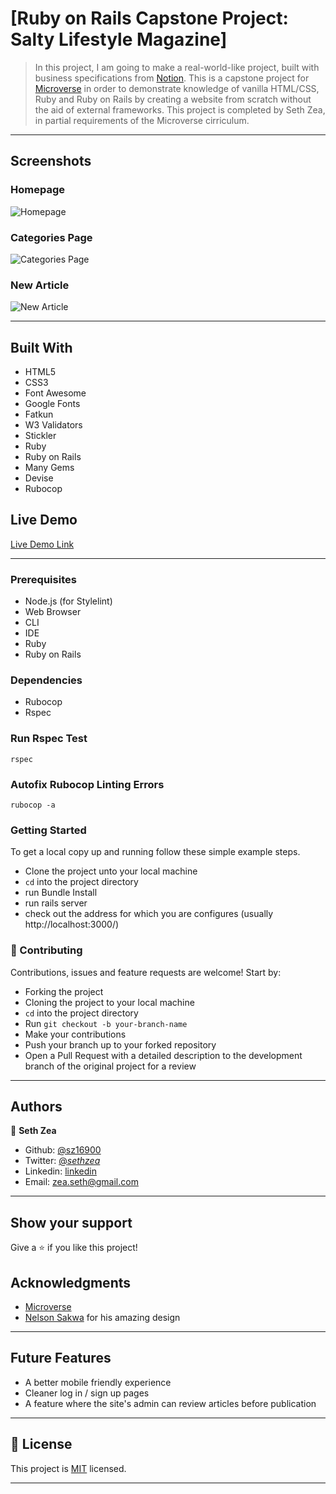 # [Ruby on Rails Capstone Project: Salty Lifestyle Magazine]

> In this project, I am going to make a real-world-like project, built with business specifications from [Notion](https://www.notion.so/Lifestyle-articles-b82a5f10122b4cec924cd5d4a6cf7561). This is a capstone project for [Microverse](https://www.microverse.org/) in order to demonstrate knowledge of vanilla HTML/CSS, Ruby and Ruby on Rails by creating a website from scratch without the aid of external frameworks. This project is completed by Seth Zea, in partial requirements of the Microverse cirriculum. 

---

## Screenshots

### Homepage
![Homepage](https://github.com/sz16900/rails-capstone/blob/development/app/assets/images/homepage.png?raw=true)

### Categories Page
![Categories Page](https://github.com/sz16900/rails-capstone/blob/development/app/assets/images/categories.png?raw=true)

### New Article
![New Article](https://github.com/sz16900/rails-capstone/blob/development/app/assets/images/writearticle.png?raw=true)


---


## Built With

- HTML5
- CSS3
- Font Awesome
- Google Fonts
- Fatkun
- W3 Validators
- Stickler
- Ruby
- Ruby on Rails
- Many Gems
- Devise
- Rubocop

## Live Demo

[Live Demo Link](https://ancient-harbor-95211.herokuapp.com/)

---


### Prerequisites

- Node.js (for Stylelint)
- Web Browser
- CLI
- IDE
- Ruby
- Ruby on Rails

### Dependencies

- Rubocop
- Rspec

### Run Rspec Test

`rspec`

### Autofix Rubocop Linting Errors

`rubocop -a`

### Getting Started

To get a local copy up and running follow these simple example steps.
- Clone the project unto your local machine
- `cd` into the project directory
- run Bundle Install
- run rails server
- check out the address for which you are configures (usually http://localhost:3000/)

### 🤝 Contributing

Contributions, issues and feature requests are welcome! Start by:
* Forking the project
* Cloning the project to your local machine
* `cd` into the project directory
* Run `git checkout -b your-branch-name`
* Make your contributions
* Push your branch up to your forked repository
* Open a Pull Request with a detailed description to the development branch of the original project for a review

---

## Authors

👤 **Seth Zea**

- Github: [@sz16900](https://github.com/sz16900)
- Twitter: [@_sethzea_](https://twitter.com/_sethzea_)
- Linkedin: [linkedin](https://www.linkedin.com/in/seth-zea-9481a8148/)
- Email: zea.seth@gmail.com

---

## Show your support

Give a ⭐️ if you like this project!

## Acknowledgments

- [Microverse](https://microverse.org)
- [Nelson Sakwa](https://www.behance.net/gallery/14554909/liFEsTlye-Mobile-version) for his amazing design 

---

## Future Features

- A better mobile friendly experience 
- Cleaner log in / sign up pages
- A feature where the site's admin can review articles before publication

---

## 📝 License

This project is [MIT](lic.url) licensed.

---

